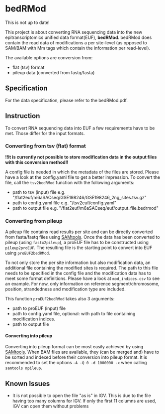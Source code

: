 # bedRMod

This is not up to date!

This project is about converting RNA sequencing data into the new epitranscriptomics unified data format(EUF), **bedRMod**. 
bedRMod does contain the read data of modifications a per site-level (as opposed to SAM/BAM with Mm tags which contain the information per read-level).  

The available options are conversion from: 
- flat (tsv) format
- pileup data (converted from fastq/fasta)

## Specification
For the data specification, please refer to the bedRMod.pdf.

## Instruction

To convert RNA sequencing data into EUF a few requirements have to be met. 
Those differ for the input formats. 

### Converting from tsv (flat) format
**!!It is currently not possible to store modification data in the output files with this conversion method!!**

A config file is needed in which the metadata of the files are stored. 
Please have a look at the config.yaml file to get a better impression. 
To convert the file, call the `tsv2bedRMod` function with the following arguments: 
- path to tsv (input) file e.g. "/flat2euf/m6aSACseq/GSE198246/GSE198246_2ng_sites.tsv.gz"
- path to config.yaml file e.g. "/tsv2euf/config.yaml"
- path to output file e.g. "/flat2euf/m6aSACseq/euf/output_file.bedrmod"

### Converting from pileup
A pileup file contains read results per site and can be directly converted from fasta/fastq files using [SAMtools](http://www.htslib.org/).
Once the data has been converted to pileup (using `fastx2pileup`), a proEUF file has to be constructed using `pileup2proEUF`.
The resulting file is the starting point to convert into EUF using `proEUF2bedRMod`. 

To not only store the per site information but also modification data, an additional file containing the modified sites is required. 
The path to this file needs to be specified in the config file and the modification data has to meet some format definitions. 
Please have a look at `mod_indices.csv` to see an example. 
For now, only information on reference segment/chromosome, position, strandedness and modification type are included. 


This function `proEUF2bedRMod` takes also 3 arguments: 
- path to proEUF (input) file
- path to config.yaml file, optional: with path to file containing modification indices. 
- path to output file 


#### Converting into pileup
Converting into pileup format can be most easily achieved by using [SAMtools](http://www.htslib.org/).
When BAM files are available, they (can be merged and) have to be sorted and indexed before their conversion into pileup format. 
It is recommended to set the options `-A -Q 0 -d 1000000 -x` when calling `samtools mpileup`. 

## Known Issues
- It is not possible to open the file "as is" in IGV. This is due to the file having too many columns for IGV. If only the first 11 columns are used, IGV can open them without problems
